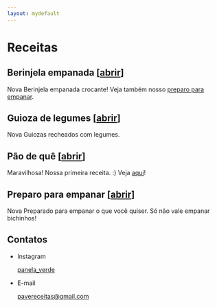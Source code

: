```yaml
---
layout: mydefault
---
```

# Receitas

## Berinjela empanada [[abrir](./receitas/berinjela_empanada.md)] 

<span class="badge badge-warning">Nova</span> Berinjela empanada crocante! Veja também nosso [preparo para empanar](./receitas/preparo_para_empanar.md). 

## Guioza de legumes [[abrir](./receitas/guioza_de_legumes.md)]

<span class="badge badge-warning">Nova</span>  Guiozas recheados com legumes.

## Pão de quê [[abrir](./receitas/pao_de_que.md)]

<span class="badge badge-success">Maravilhosa!</span> Nossa primeira receita. :)
Veja [aqui](/receitas/pao_de_que.md)!

## Preparo para empanar [[abrir](./receitas/preparo_para_empanar.md)]

<span class="badge badge-warning">Nova</span>  Preparado para empanar o que você quiser. Só não vale empanar bichinhos! <i class="fas fa-smile-wink"></i>

## Contatos

* Instagram

  <a href="https://www.instagram.com/panela_verde/"><i class="fab fa-instagram"></i> panela_verde</a>

* E-mail

  [pavereceitas@gmail.com](mailto:pavereceitas@gmail.com)
